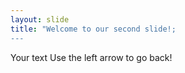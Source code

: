 ```yaml
---
layout: slide
title: "Welcome to our second slide!;
---
```

Your text
Use the left arrow to go back!
